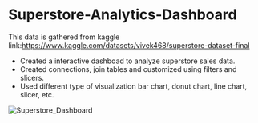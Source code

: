 # Superstore-Analytics-Dashboard
This data is gathered from kaggle link:https://www.kaggle.com/datasets/vivek468/superstore-dataset-final

- Created a interactive dashboad to analyze superstore sales data.
- Created connections, join tables and customized using filters and slicers.
- Used different type of visualization bar chart, donut chart, line chart, slicer, etc.

![Superstore_Dashboard](https://user-images.githubusercontent.com/91003080/235342327-b1008055-a307-4923-a20b-96f857e16d03.jpg)
